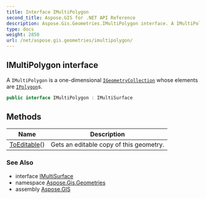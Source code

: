 ```yaml
---
title: Interface IMultiPolygon
second_title: Aspose.GIS for .NET API Reference
description: Aspose.Gis.Geometries.IMultiPolygon interface. A IMultiPolygon is a onedimensional IGeometryCollection whose elements are IPolygons
type: docs
weight: 2850
url: /net/aspose.gis.geometries/imultipolygon/
---
```

## IMultiPolygon interface

A `IMultiPolygon` is a one-dimensional [`IGeometryCollection`](../igeometrycollection/) whose elements are [`IPolygon`](../ipolygon/)s.

```csharp
public interface IMultiPolygon : IMultiSurface
```

## Methods

| Name | Description |
| --- | --- |
| [ToEditable](../../aspose.gis.geometries/imultipolygon/toeditable/)() | Gets an editable copy of this geometry. |

### See Also

* interface [IMultiSurface](../imultisurface/)
* namespace [Aspose.Gis.Geometries](../../aspose.gis.geometries/)
* assembly [Aspose.GIS](../../)


